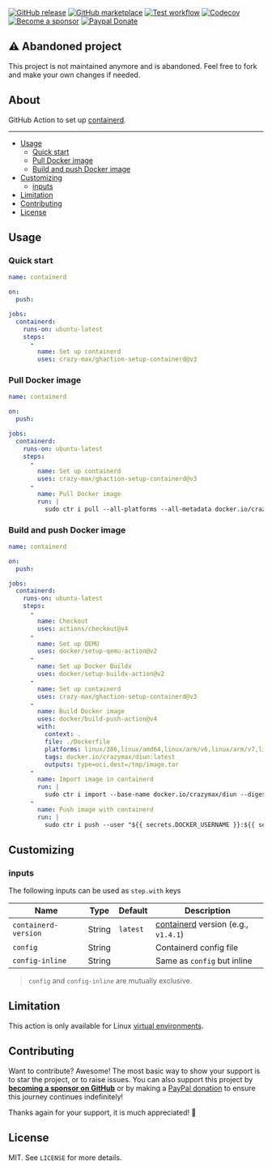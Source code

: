 [![GitHub release](https://img.shields.io/github/release/crazy-max/ghaction-setup-containerd.svg?style=flat-square)](https://github.com/crazy-max/ghaction-setup-containerd/releases/latest)
[![GitHub marketplace](https://img.shields.io/badge/marketplace-setup--containerd-blue?logo=github&style=flat-square)](https://github.com/marketplace/actions/setup-containerd)
[![Test workflow](https://img.shields.io/github/actions/workflow/status/crazy-max/ghaction-setup-containerd/test.yml?branch=master&label=test&logo=github&style=flat-square)](https://github.com/crazy-max/ghaction-setup-containerd/actions?workflow=test)
[![Codecov](https://img.shields.io/codecov/c/github/crazy-max/ghaction-setup-containerd?logo=codecov&style=flat-square)](https://codecov.io/gh/crazy-max/ghaction-setup-containerd)
[![Become a sponsor](https://img.shields.io/badge/sponsor-crazy--max-181717.svg?logo=github&style=flat-square)](https://github.com/sponsors/crazy-max)
[![Paypal Donate](https://img.shields.io/badge/donate-paypal-00457c.svg?logo=paypal&style=flat-square)](https://www.paypal.me/crazyws)

## ⚠️ Abandoned project

This project is not maintained anymore and is abandoned. Feel free to fork and
make your own changes if needed. 

## About

GitHub Action to set up [containerd](https://github.com/containerd/containerd).

___

* [Usage](#usage)
  * [Quick start](#quick-start)
  * [Pull Docker image](#pull-docker-image)
  * [Build and push Docker image](#build-and-push-docker-image)
* [Customizing](#customizing)
  * [inputs](#inputs)
* [Limitation](#limitation)
* [Contributing](#contributing)
* [License](#license)

## Usage

### Quick start

```yaml
name: containerd

on:
  push:

jobs:
  containerd:
    runs-on: ubuntu-latest
    steps:
      -
        name: Set up containerd
        uses: crazy-max/ghaction-setup-containerd@v3
```

### Pull Docker image

```yaml
name: containerd

on:
  push:

jobs:
  containerd:
    runs-on: ubuntu-latest
    steps:
      -
        name: Set up containerd
        uses: crazy-max/ghaction-setup-containerd@v3
      -
        name: Pull Docker image
        run: |
          sudo ctr i pull --all-platforms --all-metadata docker.io/crazymax/diun:latest
```

### Build and push Docker image

```yaml
name: containerd

on:
  push:

jobs:
  containerd:
    runs-on: ubuntu-latest
    steps:
      -
        name: Checkout
        uses: actions/checkout@v4
      -
        name: Set up QEMU
        uses: docker/setup-qemu-action@v2
      -
        name: Set up Docker Buildx
        uses: docker/setup-buildx-action@v2
      -
        name: Set up containerd
        uses: crazy-max/ghaction-setup-containerd@v3
      -
        name: Build Docker image
        uses: docker/build-push-action@v4
        with:
          context: .
          file: ./Dockerfile
          platforms: linux/386,linux/amd64,linux/arm/v6,linux/arm/v7,linux/arm64,linux/ppc64le,linux/s390x
          tags: docker.io/crazymax/diun:latest
          outputs: type=oci,dest=/tmp/image.tar
      -
        name: Import image in containerd
        run: |
          sudo ctr i import --base-name docker.io/crazymax/diun --digests --all-platforms /tmp/image.tar
      -
        name: Push image with containerd
        run: |
          sudo ctr i push --user "${{ secrets.DOCKER_USERNAME }}:${{ secrets.DOCKER_PASSWORD }}" docker.io/crazymax/diun:latest
```

## Customizing

### inputs

The following inputs can be used as `step.with` keys

| Name                 | Type     | Default  | Description                                                                     |
|----------------------|----------|----------|---------------------------------------------------------------------------------|
| `containerd-version` | String   | `latest` | [containerd](https://github.com/containerd/containerd) version (e.g., `v1.4.1`) |
| `config`             | String   |          | Containerd config file                                                          |
| `config-inline`      | String   |          | Same as `config` but inline                                                     |

> `config` and `config-inline` are mutually exclusive.

## Limitation

This action is only available for Linux [virtual environments](https://help.github.com/en/articles/virtual-environments-for-github-actions#supported-virtual-environments-and-hardware-resources).

## Contributing

Want to contribute? Awesome! The most basic way to show your support is to star
the project, or to raise issues. You can also support this project by [**becoming a sponsor on GitHub**](https://github.com/sponsors/crazy-max)
or by making a [PayPal donation](https://www.paypal.me/crazyws) to ensure this
journey continues indefinitely!

Thanks again for your support, it is much appreciated! :pray:

## License

MIT. See `LICENSE` for more details.
